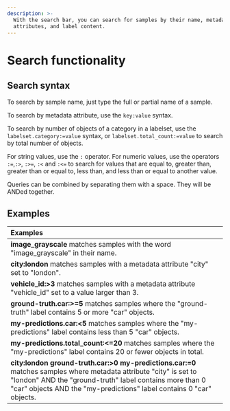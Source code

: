 ```yaml
---
description: >-
  With the search bar, you can search for samples by their name, metadata
  attributes, and label content.
---
```


# Search functionality

## Search syntax

To search by sample name, just type the full or partial name of a sample.

To search by metadata attribute, use the `key:value` syntax.

To search by number of objects of a category in a labelset, use the `labelset.category:=value` syntax, or  `labelset.total_count:=value` to search by total number of objects.

For string values, use the `:` operator. For numeric values, use the operators `:=`,`:>`, `:>=`, `:<` and `:<=` to search for values that are equal to, greater than, greater than or equal to, less than, and less than or equal to another value.

Queries can be combined by separating them with a space. They will be ANDed together.

## Examples

| Examples |
| :--- |
| **image\_grayscale** matches samples with the word "image\_grayscale" in their name. |
| **city:london** matches samples with a metadata attribute "city" set to "london". |
| **vehicle\_id:&gt;3** matches samples with a metadata attribute "vehicle\_id" set to a value larger than 3. |
| **ground-truth.car:&gt;=5** matches samples where the "ground-truth" label contains 5 or more "car" objects. |
| **my-predictions.car:&lt;5** matches samples where the "my-predictions" label contains less than 5 "car" objects. |
| **my-predictions.total\_count:&lt;=20** matches samples where the "my-predictions" label contains 20 or fewer objects in total. |
| **city:london ground-truth.car:&gt;0 my-predictions.car:=0** matches samples where metadata attribute "city" is set to "london" AND the "ground-truth" label contains more than 0 "car" objects AND the "my-predictions" label contains 0 "car" objects. |



